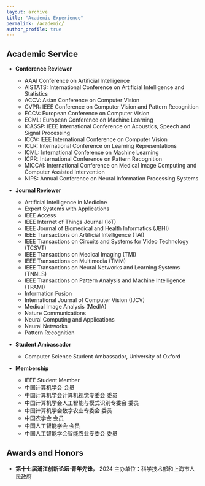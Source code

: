 ```yaml
---
layout: archive
title: "Academic Experience"
permalink: /academic/
author_profile: true
---
```


[//]: # (## Education)

[//]: # (* **University of Oxford**   )

[//]: # (  Ph.D. in Computer Science, 2019 - 2023  )

[//]: # (  Department of Computer Science  )

[//]: # (  Mathematical, Physical and Life Sciences Division  )

[//]: # (  Oxford, OX1 3QD, UK  )

[//]: # (  <a href="http://www.cs.ox.ac.uk/"><img src="https://eveningdong.github.io/images/oxford.png" alt="drawing" width="240px"/></a> )

[//]: # ()
[//]: # (* **Cornell University**  )

[//]: # (  M.S. in Applied Statistics, 2015 - 2017  )

[//]: # (  Department of Statistical Science  )

[//]: # (  Computing and Information Science &#40;CIS&#41;  )

[//]: # (  Ithaca, NY 14853, USA  )

[//]: # (  <a href="https://cis.cornell.edu/cornell-computing-information-science/"><img src="https://eveningdong.github.io/images/cis.png" alt="drawing" width="240px"/></a> )

[//]: # (## Academic Positions  )

[//]: # (* **上海交通大学**  )

[//]: # (  校外导师， 2024 - 至今  )

[//]: # (  人工智能卓越人才试点班 – 国智班  )

[//]: # (  电子信息与电气工程学院  )

[//]: # (  上海市闵行区 200240  )

[//]: # (  <a><img src="https://eveningdong.github.io/images/sjtu.png" alt="drawing" width="240px"/></a>)

[//]: # ()
[//]: # (* **清华大学**  )

[//]: # (  校外导师， 2024 - 至今  )

[//]: # (  电子工程系  )

[//]: # (  信息科学技术学院  )

[//]: # (  北京市海淀区 100084  )

[//]: # (  <a><img src="https://eveningdong.github.io/images/tsinghua.jpg" alt="drawing" width="240px"/></a>  )

[//]: # ()
[//]: # (* **上海创智学院**  )

[//]: # (  全时导师， 2024 - 2025  )

[//]: # (  上海市徐汇区 200231  )
  

[//]: # (## Awards and Honors  )

[//]: # (* **Department of Computer Science Scholarship**, 2019 - 2022    )

[//]: # (  University of Oxford)

[//]: # ()
[//]: # (* **青年先锋**， 2024  )

[//]: # (  第十七届浦江创新论坛  )

[//]: # (  主办单位：科学技术部和上海市人民政府     )

[//]: # ()
[//]: # (* **特邀报告嘉宾**， 2024  )

[//]: # (  第二十四届中国国际工业博览会  )

[//]: # (  主办单位：工业和信息化部、国家发展和改革委员会、商务部、科学技术部、中国科学院、中国工程院、中国国际贸易促进委员会、联合国工业发展组织和上海市人民政府)

[//]: # (* **President's PhD Scholarship**, Imperial College London, 2019 - 2023   )

[//]: # (* **FLock PhD Scholarship**, FLock.io, 2022-2023)


## Academic Service  
* **Conference Reviewer**  
  + AAAI Conference on Artificial Intelligence    
  + AISTATS: International Conference on Artificial Intelligence and Statistics  
  + ACCV: Asian Conference on Computer Vision  
  + CVPR: IEEE Conference on Computer Vision and Pattern Recognition  
  + ECCV: European Conference on Computer Vision  
  + ECML: European Conference on Machine Learning    
  + ICASSP: IEEE International Conference on Acoustics, Speech and Signal Processing  
  + ICCV: IEEE International Conference on Computer Vision  
  + ICLR: International Conference on Learning Representations  
  + ICML: International Conference on Machine Learning  
  + ICPR: International Conference on Pattern Recognition  
  + MICCAI: International Conference on Medical Image Computing and Computer Assisted Intervention  
  + NIPS: Annual Conference on Neural Information Processing Systems

* **Journal Reviewer**  
  + Artificial Intelligence in Medicine
  + Expert Systems with Applications  
  + IEEE Access  
  + IEEE Internet of Things Journal (IoT)  
  + IEEE Journal of Biomedical and Health Informatics (JBHI)  
  + IEEE Transactions on Artificial Intelligence (TAI)  
  + IEEE Transactions on Circuits and Systems for Video Technology (TCSVT)  
  + IEEE Transactions on Medical Imaging (TMI)  
  + IEEE Transactions on Multimedia (TMM)  
  + IEEE Transactions on Neural Networks and Learning Systems (TNNLS)  
  + IEEE Transactions on Pattern Analysis and Machine Intelligence (TPAMI)  
  + Information Fusion  
  + International Journal of Computer Vision (IJCV)  
  + Medical Image Analysis (MedIA)  
  + Nature Communications  
  + Neural Computing and Applications  
  + Neural Networks  
  + Pattern Recognition  


* **Student Ambassador**  
  + Computer Science Student Ambassador, University of Oxford


* **Membership**   
  + IEEE Student Member
  + 中国计算机学会 会员
  + 中国计算机学会计算机视觉专委会 委员  
  + 中国计算机学会人工智能与模式识别专委会 委员  
  + 中国计算机学会数字农业专委会 委员  
  + 中国农学会 会员   
  + 中国人工智能学会 会员  
  + 中国人工智能学会智能农业专委会 委员   


## Awards and Honors
[//]: # (* **Department of Computer Science Scholarship**, 2019 - 2022    )

[//]: # (  University of Oxford)

* **第十七届浦江创新论坛·青年先锋**， 2024
  主办单位：科学技术部和上海市人民政府     

[//]: # (* **特邀报告嘉宾**， 2024  )

[//]: # (  第二十四届中国国际工业博览会  )

[//]: # (  主办单位：工业和信息化部、国家发展和改革委员会、商务部、科学技术部、中国科学院、中国工程院、中国国际贸易促进委员会、联合国工业发展组织和上海市人民政府)

[//]: # (* **President's PhD Scholarship**, Imperial College London, 2019 - 2023   )

[//]: # (* **FLock PhD Scholarship**, FLock.io, 2022-2023)